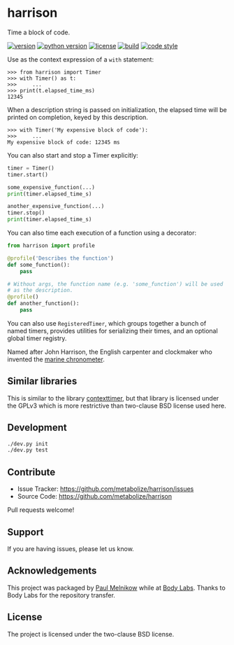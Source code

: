 harrison
========

Time a block of code.

[![version](https://img.shields.io/pypi/v/harrison?style=flat-square)][pypi]
[![python version](https://img.shields.io/pypi/pyversions/harrison?style=flat-square)][pypi]
[![license](https://img.shields.io/pypi/l/harrison?style=flat-square)][pypi]
[![build](https://img.shields.io/circleci/project/github/metabolize/harrison/master?style=flat-square)][build]
[![code style](https://img.shields.io/badge/code%20style-black-black?style=flat-square)][black]

[pypi]: https://pypi.org/project/harrison/
[build]: https://circleci.com/gh/metabolize/harrison/tree/master
[black]: https://black.readthedocs.io/en/stable/

Use as the context expression of a `with` statement:

```pyconsole
>>> from harrison import Timer
>>> with Timer() as t:
>>>     ...
>>> print(t.elapsed_time_ms)
12345
```

When a description string is passed on initialization, the elapsed time will
be printed on completion, keyed by this description.

```pyconsole
>>> with Timer('My expensive block of code'):
>>>     ...
My expensive block of code: 12345 ms
```

You can also start and stop a Timer explicitly:

```py
timer = Timer()
timer.start()

some_expensive_function(...)
print(timer.elapsed_time_s)

another_expensive_function(...)
timer.stop()
print(timer.elapsed_time_s)
```

You can also time each execution of a function using a decorator:

```py
from harrison import profile

@profile('Describes the function')
def some_function():
    pass

# Without args, the function name (e.g. 'some_function') will be used
# as the description.
@profile()
def another_function():
    pass
```

You can also use `RegisteredTimer`, which groups together a bunch of named
timers, provides utilities for serializing their times, and an optional global
timer registry.

Named after John Harrison, the English carpenter and clockmaker who
invented the [marine chronometer][].

[John Harrison]: https://en.wikipedia.org/wiki/John_Harrison
[marine chronometer]: https://en.wikipedia.org/wiki/Marine_chronometer


Similar libraries
-----------------

This is similar to the library [contexttimer][], but that library is licensed
under the GPLv3 which is more restrictive than two-clause BSD license used
here.

[contexttimer]: https://github.com/brouberol/contexttimer


Development
-----------

```sh
./dev.py init
./dev.py test
```


Contribute
----------

- Issue Tracker: https://github.com/metabolize/harrison/issues
- Source Code: https://github.com/metabolize/harrison

Pull requests welcome!


Support
-------

If you are having issues, please let us know.


Acknowledgements
----------------

This project was packaged by [Paul Melnikow][] while at [Body Labs][]. Thanks
to Body Labs for the repository transfer.


[paul melnikow]: https://github.com/paulmelnikow
[body labs]: https://github.com/bodylabs


License
-------

The project is licensed under the two-clause BSD license.
